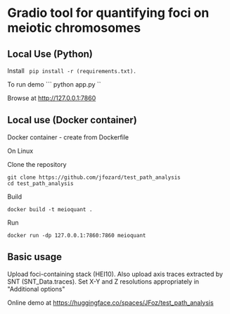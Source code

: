
# Gradio tool for quantifying foci on meiotic chromosomes

## Local Use (Python)

Install 
``` pip install -r (requirements.txt).```

To run demo
``` python app.py ``

Browse at http://127.0.0.1:7860

## Local use (Docker container)

Docker container - create from Dockerfile

On Linux

Clone the repository

```
git clone https://github.com/jfozard/test_path_analysis
cd test_path_analysis
```

Build
```
docker build -t meioquant .
```

Run
```
docker run -dp 127.0.0.1:7860:7860 meioquant
```


## Basic usage

Upload foci-containing stack (HEI10). Also upload axis traces extracted by SNT (SNT_Data.traces).
Set X-Y and Z resolutions appropriately in "Additional options"

Online demo at https://huggingface.co/spaces/JFoz/test_path_analysis
